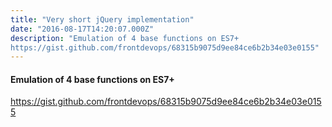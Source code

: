 ```yaml
---
title: "Very short jQuery implementation"
date: "2016-08-17T14:20:07.000Z"
description: "Emulation of 4 base functions on ES7+
https://gist.github.com/frontdevops/68315b9075d9ee84ce6b2b34e03e0155"
---
```


<h4>Emulation of 4 base functions on ES7+</h4>
<p><a href="https://gist.github.com/frontdevops/68315b9075d9ee84ce6b2b34e03e0155">https://gist.github.com/frontdevops/68315b9075d9ee84ce6b2b34e03e0155</a></p>


